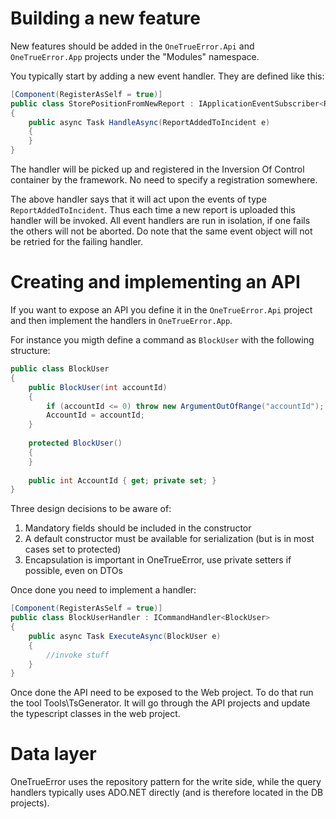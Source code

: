 Building a new feature
========================

New features should be added in the `OneTrueError.Api` and `OneTrueError.App` projects under the "Modules" namespace.

You typically start by adding a new event handler. They are defined like this:

```csharp
[Component(RegisterAsSelf = true)]
public class StorePositionFromNewReport : IApplicationEventSubscriber<ReportAddedToIncident>
{
	public async Task HandleAsync(ReportAddedToIncident e)
	{
	}
}
```

The handler will be picked up and registered in the Inversion Of Control container by the framework. No need to specify a registration somewhere.

The above handler says that it will act upon the events of type `ReportAddedToIncident`. Thus each time a new report is uploaded this handler will be invoked. All
event handlers are run in isolation, if one fails the others will not be aborted. Do note that the same event object will not be retried for the failing handler.

# Creating and implementing an API

If you want to expose an API you define it in the `OneTrueError.Api` project and then implement the handlers in `OneTrueError.App`.

For instance you migth define a command as `BlockUser` with the following structure:

```csharp
public class BlockUser
{
    public BlockUser(int accountId)
	{
		if (accountId <= 0) throw new ArgumentOutOfRange("accountId");
		AccountId = accountId;
	}
	
    protected BlockUser()
	{
	}
	
	public int AccountId { get; private set; }
}
```

Three design decisions to be aware of:

1. Mandatory fields should be included in the constructor
2. A default constructor must be available for serialization (but is in most cases set to protected)
3. Encapsulation is important in OneTrueError, use private setters if possible, even on DTOs

Once done you need to implement a handler:

```csharp
[Component(RegisterAsSelf = true)]
public class BlockUserHandler : ICommandHandler<BlockUser>
{
	public async Task ExecuteAsync(BlockUser e)
	{
	    //invoke stuff
	}
}
```

Once done the API need to be exposed to the Web project. To do that run the tool Tools\TsGenerator. It will go through the API projects and update the typescript classes
in the web project.

# Data layer

OneTrueError uses the repository pattern for the write side, while the query handlers typically uses ADO.NET directly (and is therefore located in the DB projects).

